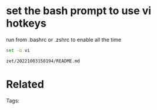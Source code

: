 # set the bash prompt to use vi hotkeys
run from .bashrc or .zshrc to enable all the time
```bash
set -o vi
```

` zet/20221003150194/README.md `

# Related


Tags:

    
